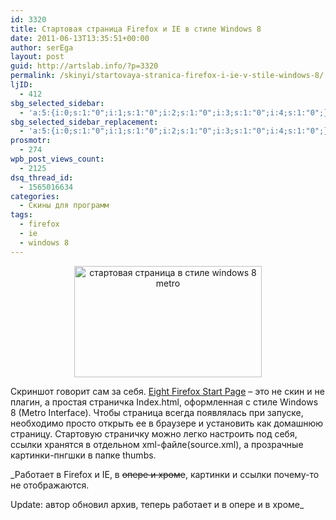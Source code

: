 ```yaml
---
id: 3320
title: Стартовая страница Firefox и IE в стиле Windows 8
date: 2011-06-13T13:35:51+00:00
author: serEga
layout: post
guid: http://artslab.info/?p=3320
permalink: /skinyi/startovaya-stranica-firefox-i-ie-v-stile-windows-8/
ljID:
  - 412
sbg_selected_sidebar:
  - 'a:5:{i:0;s:1:"0";i:1;s:1:"0";i:2;s:1:"0";i:3;s:1:"0";i:4;s:1:"0";}'
sbg_selected_sidebar_replacement:
  - 'a:5:{i:0;s:1:"0";i:1;s:1:"0";i:2;s:1:"0";i:3;s:1:"0";i:4;s:1:"0";}'
prosmotr:
  - 274
wpb_post_views_count:
  - 2125
dsq_thread_id:
  - 1565016634
categories:
  - Скины для программ
tags:
  - firefox
  - ie
  - windows 8
---
```

<center>
  <a href="{{site.img_cdn}}/firefox_start_screen_win8_style.jpg"><img src="{{site.img_cdn}}/firefox_start_screen_win8_style-300x178.jpg" alt="стартовая страница в стиле windows 8 metro" title="firefox_start_screen_win8_style" width="300" height="178" class="alignnone size-medium wp-image-3321" /></a>
</center>

Скриншот говорит сам за себя. [Eight Firefox Start Page](http://flatmo1.deviantart.com/art/EIGHT-Firefox-start-page-212847573) &#8211; это не скин и не плагин, а простая страничка Index.html, оформленная с стиле Windows 8 (Metro Interface). Чтобы страница всегда появлялась при запуске, необходимо просто открыть ее в браузере и установить как домашнюю страницу. Стартовую страничку можно легко настроить под себя, ссылки хранятся в отдельном xml-файле(source.xml), а прозрачные картинки-пнгшки в папке thumbs.

_Работает в Firefox и IE, в <del datetime="2011-06-23T14:26:52+00:00">опере и хроме</del>, картинки и ссылки почему-то не отображаются.

Update: автор обновил архив, теперь работает и в опере и в хроме_